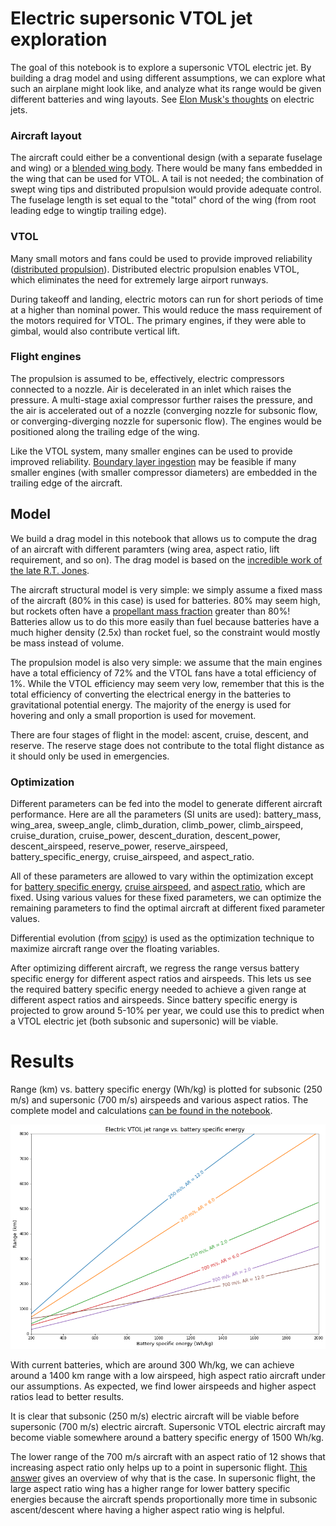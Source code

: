 # Electric supersonic VTOL jet exploration

The goal of this notebook is to explore a supersonic VTOL electric jet. By building a drag model and using different assumptions, we can explore what such an airplane might look like, and analyze what its range would be given different batteries and wing layouts. See [Elon Musk's thoughts](https://www.youtube.com/watch?v=RyS92KPQnjk) on electric jets.

### Aircraft layout

The aircraft could either be a conventional design (with a separate fuselage and wing) or a [blended wing body](https://en.wikipedia.org/wiki/Blended_wing_body). There would be many fans embedded in the wing that can be used for VTOL. A tail is not needed; the combination of swept wing tips and distributed propulsion would provide adequate control. The fuselage length is set equal to the "total" chord of the wing (from root leading edge to wingtip trailing edge).

### VTOL

Many small motors and fans could be used to provide improved reliability ([distributed propulsion](https://en.wikipedia.org/wiki/Distributed_propulsion)). Distributed electric propulsion enables VTOL, which eliminates the need for extremely large airport runways.

During takeoff and landing, electric motors can run for short periods of time at a higher than nominal power. This would reduce the mass requirement of the motors required for VTOL. The primary engines, if they were able to gimbal, would also contribute vertical lift.

### Flight engines

The propulsion is assumed to be, effectively, electric compressors connected to a nozzle. Air is decelerated in an inlet which raises the pressure. A multi-stage axial compressor further raises the pressure, and the air is accelerated out of a nozzle (converging nozzle for subsonic flow, or converging-diverging nozzle for supersonic flow). The engines would be positioned along the trailing edge of the wing.

Like the VTOL system, many smaller engines can be used to provide improved reliability. [Boundary layer ingestion](https://en.wikipedia.org/wiki/Boundary_layer#Boundary_layer_ingestion) may be feasible if many smaller engines (with smaller compressor diameters) are embedded in the trailing edge of the aircraft.


## Model

We build a drag model in this notebook that allows us to compute the drag of an aircraft with different paramters (wing area, aspect ratio, lift requirement, and so on). The drag model is based on the [incredible work of the late R.T. Jones](https://ntrs.nasa.gov/archive/nasa/casi.ntrs.nasa.gov/19760011971.pdf).

The aircraft structural model is very simple: we simply assume a fixed mass of the aircraft (80% in this case) is used for batteries. 80% may seem high, but rockets often have a [propellant mass fraction](https://en.wikipedia.org/wiki/Propellant_mass_fraction) greater than 80%! Batteries allow us to do this more easily than fuel because batteries have a much higher density (2.5x) than rocket fuel, so the constraint would mostly be mass instead of volume.

The propulsion model is also very simple: we assume that the main engines have a total efficiency of 72% and the VTOL fans have a total efficiency of 1%. While the VTOL efficiency may seem very low, remember that this is the total efficiency of converting the electrical energy in the batteries to gravitational potential energy. The majority of the energy is used for hovering and only a small proportion is used for movement.

There are four stages of flight in the model: ascent, cruise, descent, and reserve. The reserve stage does not contribute to the total flight distance as it should only be used in emergencies.

### Optimization

Different parameters can be fed into the model to generate different aircraft performance. Here are all the parameters (SI units are used): battery_mass, wing_area, sweep_angle, climb_duration, climb_power, climb_airspeed, cruise_duration, cruise_power, descent_duration, descent_power, descent_airspeed, reserve_power, reserve_airspeed, battery_specific_energy, cruise_airspeed, and aspect_ratio.

All of these parameters are allowed to vary within the optimization except for [battery specific energy](https://en.wikipedia.org/wiki/Specific_energy), [cruise airspeed](https://en.wikipedia.org/wiki/True_airspeed), and [aspect ratio](https://en.wikipedia.org/wiki/Aspect_ratio_(aeronautics)), which are fixed. Using various values for these fixed parameters, we can optimize the remaining parameters to find the optimal aircraft at different fixed parameter values.

Differential evolution (from [scipy](https://docs.scipy.org/doc/scipy/reference/generated/scipy.optimize.differential_evolution.html)) is used as the optimization technique to maximize aircraft range over the floating variables.

After optimizing different aircraft, we regress the range versus battery specific energy for different aspect ratios and airspeeds. This lets us see the required battery specific energy needed to achieve a given range at different aspect ratios and airspeeds. Since battery specific energy is projected to grow around 5-10% per year, we could use this to predict when a VTOL electric jet (both subsonic and supersonic) will be viable.

# Results
Range (km) vs. battery specific energy (Wh/kg) is plotted for subsonic (250 m/s) and supersonic (700 m/s) airspeeds and various aspect ratios. The complete model and calculations [can be found in the notebook](https://github.com/gusgordon/electric_jet/blob/master/plane.ipynb).

![results_plot](results.png "Results")

With current batteries, which are around 300 Wh/kg, we can achieve around a 1400 km range with a low airspeed, high aspect ratio aircraft under our assumptions. As expected, we find lower airspeeds and higher aspect ratios lead to better results.

It is clear that subsonic (250 m/s) electric aircraft will be viable before supersonic (700 m/s) electric aircraft. Supersonic VTOL electric aircraft may become viable somewhere around a battery specific energy of 1500 Wh/kg.

The lower range of the 700 m/s aircraft with an aspect ratio of 12 shows that increasing aspect ratio only helps up to a point in supersonic flight. [This answer](https://aviation.stackexchange.com/questions/36761/why-does-the-aspect-ratio-of-a-wing-become-less-important-at-supersonic-speeds) gives an overview of why that is the case. In supersonic flight, the large aspect ratio wing has a higher range for lower battery specific energies because the aircraft spends proportionally more time in subsonic ascent/descent where having a higher aspect ratio wing is helpful.
